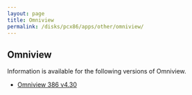 ```yaml
---
layout: page
title: Omniview
permalink: /disks/pcx86/apps/other/omniview/
---
```


Omniview
--------

Information is available for the following versions of Omniview.

* [Omniview 386 v4.30](4.30/)
